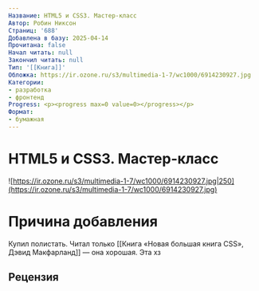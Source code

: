 ```yaml
---
Название: HTML5 и CSS3. Мастер-класс
Автор: Робин Никсон
Страниц: '688'
Добавлена в базу: 2025-04-14
Прочитана: false
Начал читать: null
Закончил читать: null
Тип: '[[Книга]]'
Обложка: https://ir.ozone.ru/s3/multimedia-1-7/wc1000/6914230927.jpg
Категории:
- разработка
- фронтенд
Progress: <p><progress max=0 value=0></progress></p>
Формат:
- бумажная
---
```

# HTML5 и CSS3. Мастер-класс

![https://ir.ozone.ru/s3/multimedia-1-7/wc1000/6914230927.jpg|250](https://ir.ozone.ru/s3/multimedia-1-7/wc1000/6914230927.jpg)

# Причина добавления

Купил полистать. Читал только [[Книга «Новая большая книга CSS», Дэвид Макфарланд]] — она хорошая. Эта хз
## Рецензия